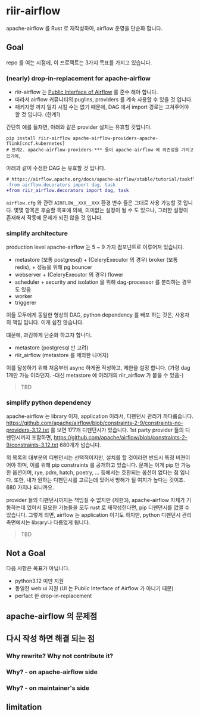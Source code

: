 # riir-airflow

apache-airflow 를 Rust 로 재작성하여, airflow 운영을 단순화 합니다.

## Goal

repo 를 여는 시점에, 이 프로젝트는 3가지 목표를 가지고 있습니다.

### (nearly) drop-in-replacement for apache-airflow

- riir-airflow 는 [Public Interface of Airflow](https://airflow.apache.org/docs/apache-airflow/stable/public-airflow-interface.html) 를 준수 해야 합니다. 
- 따라서 airflow 커뮤니티의 puglins, providers 를 계속 사용할 수 있을 것 입니다.
- 패키지명 까지 일치 시킬 수는 없기 때문에, DAG 에서 import 경로는 고쳐주어야 할 것 입니다. (한계1)

간단히 예를 들자면, 아래와 같은 provider 설치는 유효할 것입니다.

```shell
pip install riir-airflow apache-airflow-providers-apache-flink[cncf.kubernetes]
# 한계2. apache-airflow-providers-*** 들이 apache-airflow 에 의존성을 가지고 있기에, 
```

아래과 같이 수정한 DAG 는 유효할 것 입니다.

```diff
# https://airflow.apache.org/docs/apache-airflow/stable/tutorial/taskflow.html 의 예제를 참고하세요.
-from airflow.decorators import dag, task
+from riir_airflow.decorators import dag, task
```

`airflow.cfg` 와 관련 `AIRFLOW__XXX__XXX` 환경 변수 들은 그대로 사용 가능할 것 입니다.
몇몇 항목은 후술할 목표에 의해, 의미없는 설정이 될 수 도 있으나, 그러한 설정이 존재해서 작동에 문제가 되진 않을 것 입니다.

### simplify architecture

production level apache-airflow 는 5 ~ 9 가지 컴포넌트로 이루어져 있습니다.
- metastore (보통 postgresql) + (CeleryExecutor 의 경우) broker (보통 redis), + 성능을 위해 pg bouncer
- webserver + (CeleryExecutor 의 경우) flower
- scheduler + security and isolation 을 위해 dag-processor 를 분리하는 경우도 있음
- worker
- triggerer

이들 모두에게 동일한 형상의 DAG, python dependency 를 배포 하는 것은, 사용자의 책임 입니다.
이게 쉽진 않습니다.

떄문에, 과감하게 단순화 하고자 합니다.

- metastore (postgresql 만 고려)
- riir_airflow (metastore 를 제외한 나머지)

이를 달성하기 위해 처음부터 async 하게끔 작성하고, 제한을 설정 합니다. (가령 dag 1개만 가능 이라던지. -대신 metastore 에 여러개의 riir_airflow 가 붙을 수 있음-)

> TBD

### simplify python dependency

apache-airflow 는 library 이자, application 이라서, 디펜던시 관리가 까다롭습니다.
https://github.com/apache/airflow/blob/constraints-2-9/constraints-no-providers-3.12.txt 를 보면 177개 디펜던시가 있습니다.
1st party provider 들의 디펜던시까지 포함하면, https://github.com/apache/airflow/blob/constraints-2-9/constraints-3.12.txt 680개가 넘습니다.

위 목록의 대부분의 디펜던시는 선택적이지만, 설치를 할 것이라면 반드시 특정 버젼이어야 하며, 이를 위해 pip constraints 를 공개하고 있습니다.
문제는 이게 pip 만 가능한 옵션이며, rye, pdm, hatch, poetry, ... 등에서는 호환되는 옵션이 없다는 점 입니다.
또한, 내가 원하는 디펜던시를 고르는데 있어서 방해가 될 여지가 높다는 것이죠. 680 가지나 되니까요.

provider 들의 디펜던시까지는 책임질 수 없지만 (제한3), apache-airflow 자체가 기동하는데 있어서 필요한 기능들을 모두 rust 로 재작성한다면, pip 디펜던시를 없앨 수 있습니다.
그렇게 되면, airflow 는 application 이기도 하지만, python 디펜던시 관리측면에서는 library나 다름없게 됩니다.

> TBD

## Not a Goal

다음 사항은 목표가 아닙니다.

- python3.12 미만 지원
- 동일한 web ui 지원 (UI 는 Public Interface of Airflow 가 아니기 때문)
- perfact 한 drop-in-replacement


## apache-airflow 의 문제점

## 다시 작성 하면 해결 되는 점

### Why rewrite? Why not contribute it?

### Why? - on apache-airflow side

### Why? - on maintainer's side

## limitation

